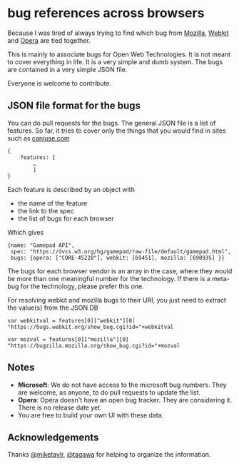 # bug references across browsers

Because I was tired of always trying to find which bug from [Mozilla](https://bugzilla.mozilla.org/), [Webkit](https://bugs.webkit.org/) and [Opera](https://bugs.opera.com/) are tied together. 

This is mainly to associate bugs for Open Web Technologies. It is not meant to cover everything in life. It is a very simple and dumb system. The bugs are contained in a very simple JSON file.

Everyone is welcome to contribute.

## JSON file format for the bugs

You can do pull requests for the bugs. The general JSON file is a list of features. So far, it tries to cover only the things that you would find in sites such as [caniuse.com](http://caniuse.com/)

	{
		features: [
			…
			]
	}

Each feature is described by an object with

* the name of the feature
* the link to the spec
* the list of bugs for each browser

Which gives 

	{name: "Gamepad API", 
	 spec: "https://dvcs.w3.org/hg/gamepad/raw-file/default/gamepad.html", 
	 bugs: {opera: ["CORE-45220"], webkit: [69451], mozilla: [690935] }}


The bugs for each browser vendor is an array in the case, where they would be more than one meaningful number for the technology. If there is a meta-bug for the technology, please prefer this one.

For resolving webkit and mozilla bugs to their URI, you just need to extract the value(s) from the JSON DB

	var webkitval = features[0]["webkit"][0]
	"https://bugs.webkit.org/show_bug.cgi?id="+webkitval
	
	var mozval = features[0]["mozilla"][0]
	"https://bugzilla.mozilla.org/show_bug.cgi?id="+mozval

## Notes

* **Microsoft**: We do not have access to the microsoft bug numbers. They are welcome, as anyone, to do pull requests to update the list.
* **Opera**: Opera doesn't have an open bug tracker. They are considering it. There is no release date yet.
* You are free to build your own UI with these data.

## Acknowledgements

Thanks [@miketaylr](https://github.com/miketaylr), [@tagawa](https://github.com/tagawa) for helping to organize the information.